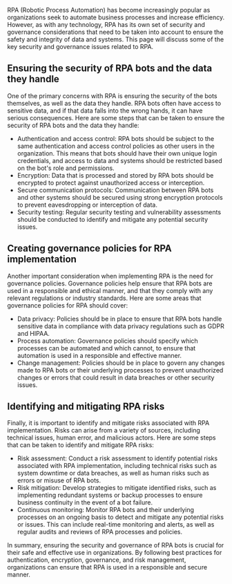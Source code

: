 RPA (Robotic Process Automation) has become increasingly popular as organizations seek to automate business processes and increase efficiency. However, as with any technology, RPA has its own set of security and governance considerations that need to be taken into account to ensure the safety and integrity of data and systems. This page will discuss some of the key security and governance issues related to RPA.

## Ensuring the security of RPA bots and the data they handle

One of the primary concerns with RPA is ensuring the security of the bots themselves, as well as the data they handle. RPA bots often have access to sensitive data, and if that data falls into the wrong hands, it can have serious consequences. Here are some steps that can be taken to ensure the security of RPA bots and the data they handle:

- Authentication and access control: RPA bots should be subject to the same authentication and access control policies as other users in the organization. This means that bots should have their own unique login credentials, and access to data and systems should be restricted based on the bot's role and permissions.
- Encryption: Data that is processed and stored by RPA bots should be encrypted to protect against unauthorized access or interception.
- Secure communication protocols: Communication between RPA bots and other systems should be secured using strong encryption protocols to prevent eavesdropping or interception of data.
- Security testing: Regular security testing and vulnerability assessments should be conducted to identify and mitigate any potential security issues.

## Creating governance policies for RPA implementation

Another important consideration when implementing RPA is the need for governance policies. Governance policies help ensure that RPA bots are used in a responsible and ethical manner, and that they comply with any relevant regulations or industry standards. Here are some areas that governance policies for RPA should cover:

- Data privacy: Policies should be in place to ensure that RPA bots handle sensitive data in compliance with data privacy regulations such as GDPR and HIPAA.
- Process automation: Governance policies should specify which processes can be automated and which cannot, to ensure that automation is used in a responsible and effective manner.
- Change management: Policies should be in place to govern any changes made to RPA bots or their underlying processes to prevent unauthorized changes or errors that could result in data breaches or other security issues.

## Identifying and mitigating RPA risks

Finally, it is important to identify and mitigate risks associated with RPA implementation. Risks can arise from a variety of sources, including technical issues, human error, and malicious actors. Here are some steps that can be taken to identify and mitigate RPA risks:

- Risk assessment: Conduct a risk assessment to identify potential risks associated with RPA implementation, including technical risks such as system downtime or data breaches, as well as human risks such as errors or misuse of RPA bots.
- Risk mitigation: Develop strategies to mitigate identified risks, such as implementing redundant systems or backup processes to ensure business continuity in the event of a bot failure.
- Continuous monitoring: Monitor RPA bots and their underlying processes on an ongoing basis to detect and mitigate any potential risks or issues. This can include real-time monitoring and alerts, as well as regular audits and reviews of RPA processes and policies.

In summary, ensuring the security and governance of RPA bots is crucial for their safe and effective use in organizations. By following best practices for authentication, encryption, governance, and risk management, organizations can ensure that RPA is used in a responsible and secure manner.